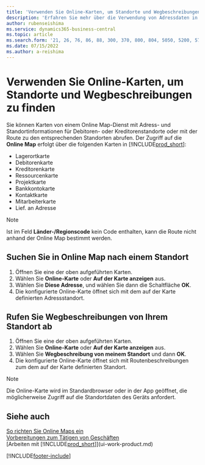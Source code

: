 ```yaml
---
title: 'Verwenden Sie Online-Karten, um Standorte und Wegbeschreibungen zu finden'
description: 'Erfahren Sie mehr über die Verwendung von Adressdaten in Business Central, um eine Online-Karte mit Wegbeschreibungen zu erhalten.'
author: rubenseishima
ms.service: dynamics365-business-central
ms.topic: article
ms.search.form: '21, 26, 76, 86, 88, 300, 370, 800, 804, 5050, 5200, 5703'
ms.date: 07/15/2022
ms.author: a-reishima
---
```

# Verwenden Sie Online-Karten, um Standorte und Wegbeschreibungen zu finden

Sie können Karten von einem Online Map-Dienst mit Adress- und Standortinformationen für Debitoren- oder Kreditorenstandorte oder mit der Route zu den entsprechenden Standorten abrufen. Der Zugriff auf die **Online Map** erfolgt über die folgenden Karten in [!INCLUDE[prod_short](includes/prod_short.md)]:

* Lagerortkarte
* Debitorenkarte
* Kreditorenkarte
* Ressourcenkarte
* Projektkarte
* Bankkontokarte
* Kontaktkarte
* Mitarbeiterkarte
* Lief. an Adresse

> [!NOTE]
> Ist im Feld **Länder-/Regionscode** kein Code enthalten, kann die Route nicht anhand der Online Map bestimmt werden.

## Suchen Sie in Online Map nach einem Standort

1. Öffnen Sie eine der oben aufgeführten Karten.
2. Wählen Sie **Online-Karte** oder **Auf der Karte anzeigen** aus.
3. Wählen Sie **Diese Adresse**, und wählen Sie dann die Schaltfläche **OK**.
4. Die konfigurierte Online-Karte öffnet sich mit dem auf der Karte definierten Adressstandort.

## Rufen Sie Wegbeschreibungen von Ihrem Standort ab

1. Öffnen Sie eine der oben aufgeführten Karten.
2. Wählen Sie **Online-Karte** oder **Auf der Karte anzeigen** aus.
3. Wählen Sie **Wegbeschreibung von meinem Standort** und dann **OK**.
4. Die konfigurierte Online-Karte öffnet sich mit Routenbeschreibungen zum dem auf der Karte definierten Standort.

> [!NOTE]
> Die Online-Karte wird im Standardbrowser oder in der App geöffnet, die möglicherweise Zugriff auf die Standortdaten des Geräts anfordert.

## Siehe auch 

[So richten Sie Online Maps ein](across-online-maps-setup.md)  
[Vorbereitungen zum Tätigen von Geschäften](ui-get-ready-business.md)  
[Arbeiten mit [!INCLUDE[prod_short](includes/prod_short.md)]](ui-work-product.md)  

[!INCLUDE[footer-include](includes/footer-banner.md)]
